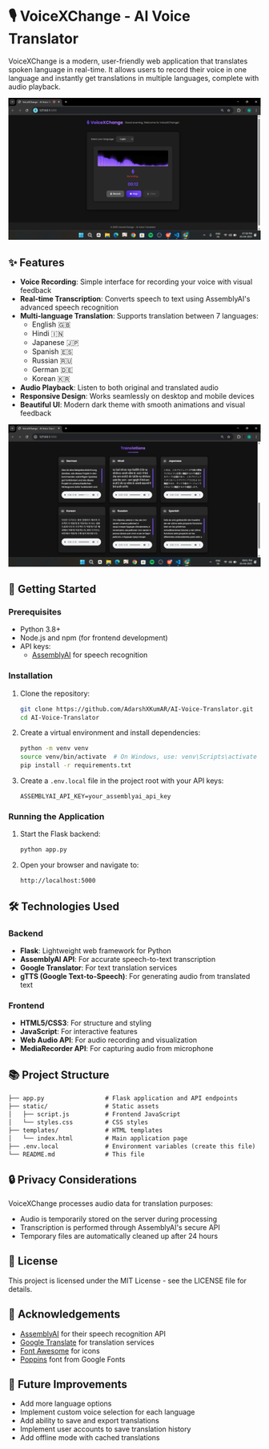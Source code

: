 # 🎙️ VoiceXChange - AI Voice Translator

VoiceXChange is a modern, user-friendly web application that translates spoken language in real-time. It allows users to record their voice in one language and instantly get translations in multiple languages, complete with audio playback.

![VoiceXChange Demo](https://github.com/AdarshXKumAR/AI-Voice-Translator/blob/main/demo1.png)

## ✨ Features

- **Voice Recording**: Simple interface for recording your voice with visual feedback
- **Real-time Transcription**: Converts speech to text using AssemblyAI's advanced speech recognition
- **Multi-language Translation**: Supports translation between 7 languages:
  - English 🇬🇧
  - Hindi 🇮🇳
  - Japanese 🇯🇵
  - Spanish 🇪🇸
  - Russian 🇷🇺
  - German 🇩🇪
  - Korean 🇰🇷
- **Audio Playback**: Listen to both original and translated audio
- **Responsive Design**: Works seamlessly on desktop and mobile devices
- **Beautiful UI**: Modern dark theme with smooth animations and visual feedback

![Translation Cards](https://github.com/AdarshXKumAR/AI-Voice-Translator/blob/main/demo2.png)

## 🚀 Getting Started

### Prerequisites

- Python 3.8+
- Node.js and npm (for frontend development)
- API keys:
  - [AssemblyAI](https://www.assemblyai.com/) for speech recognition

###  Installation

1. Clone the repository:
   ```bash
   git clone https://github.com/AdarshXKumAR/AI-Voice-Translator.git
   cd AI-Voice-Translator
   ```

2. Create a virtual environment and install dependencies:
   ```bash
   python -m venv venv
   source venv/bin/activate  # On Windows, use: venv\Scripts\activate
   pip install -r requirements.txt
   ```

3. Create a `.env.local` file in the project root with your API keys:
   ```
   ASSEMBLYAI_API_KEY=your_assemblyai_api_key
   ```

### Running the Application

1. Start the Flask backend:
   ```bash
   python app.py
   ```

2. Open your browser and navigate to:
   ```
   http://localhost:5000
   ```

## 🛠️ Technologies Used

### Backend
- **Flask**: Lightweight web framework for Python
- **AssemblyAI API**: For accurate speech-to-text transcription
- **Google Translator**: For text translation services
- **gTTS (Google Text-to-Speech)**: For generating audio from translated text

### Frontend
- **HTML5/CSS3**: For structure and styling
- **JavaScript**: For interactive features
- **Web Audio API**: For audio recording and visualization
- **MediaRecorder API**: For capturing audio from microphone

## 📚 Project Structure

```
├── app.py                 # Flask application and API endpoints
├── static/                # Static assets
│   ├── script.js          # Frontend JavaScript
│   └── styles.css         # CSS styles
├── templates/             # HTML templates
│   └── index.html         # Main application page
├── .env.local             # Environment variables (create this file)
└── README.md              # This file
```

## 🔒 Privacy Considerations

VoiceXChange processes audio data for translation purposes:
- Audio is temporarily stored on the server during processing
- Transcription is performed through AssemblyAI's secure API
- Temporary files are automatically cleaned up after 24 hours

## 📝 License

This project is licensed under the MIT License - see the LICENSE file for details.

## 🙏 Acknowledgements

- [AssemblyAI](https://www.assemblyai.com/) for their speech recognition API
- [Google Translate](https://translate.google.com/) for translation services
- [Font Awesome](https://fontawesome.com/) for icons
- [Poppins](https://fonts.google.com/specimen/Poppins) font from Google Fonts

## 🚧 Future Improvements

- Add more language options
- Implement custom voice selection for each language
- Add ability to save and export translations
- Implement user accounts to save translation history
- Add offline mode with cached translations
